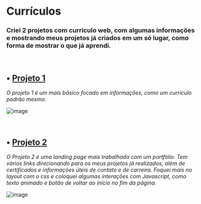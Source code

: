 # Currículos

### Criei 2 projetos com currículo web, com algumas informações e mostrando meus projetos já criados em um só lugar, como forma de mostrar o que já aprendi. 

<br>

## • [Projeto 1](https://geovanaborba.github.io/Curriculos/Projeto%201/)
*O projeto 1 é um mais básico focado em informações, como um currículo padrão mesmo.* 

![image](https://user-images.githubusercontent.com/98980485/195615743-230bcda2-d651-4ae8-9529-57bbd6d21b21.png)


<br>

## • [Projeto 2](https://geovanaborba.github.io/Curriculos/Projeto%202/)
*O Projeto 2 é uma landing page mais trabalhada com um portfólio. Tem vários links direcionando para os meus projetos já realizados, além de certificados e informações úteis de contato e de carreira. Foquei mais no layout com o css e coloquei algumas interações com Javascript, como texto animado e botão de voltar ao início no fim da página.*

![image](https://user-images.githubusercontent.com/98980485/195615650-8605e099-b531-4e5a-8373-6e46f127d820.png)
